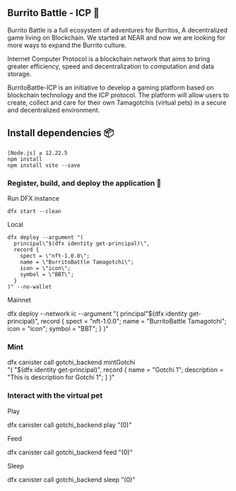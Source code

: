 ## Burrito Battle - ICP 🐴

Burrito Battle is a full ecosystem of adventures for Burritos, A decentralized game living on Blockchain.
We started at NEAR and now we are looking for more ways to expand the Burrito culture.

Internet Computer Protocol is a blockchain network that aims to bring greater efficiency, speed and decentralization to computation and data storage.

BurritoBattle-ICP is an initiative to develop a gaming platform based on blockchain technology and the ICP protocol. The platform will allow users to create, collect and care for their own Tamagotchis (virtual pets) in a secure and decentralized environment.

## Install dependencies 📦

    [Node.js] ≥ 12.22.5 
    npm install
    npm install vite --save

### Register, build, and deploy the application 🚀

Run DFX instance
    
    dfx start --clean

Local

    dfx deploy --argument "(
      principal\"$(dfx identity get-principal)\", 
      record {
        spect = \"nft-1.0.0\";
        name = \"BurritoBattle Tamagotchi\";
        icon = \"icon\";
        symbol = \"BBT\";
      }
    )" --no-wallet

Mainnet

  dfx deploy --network ic --argument "(
    principal\"$(dfx identity get-principal)\", 
    record {
      spect = \"nft-1.0.0\";
      name = \"BurritoBattle Tamagotchi\";
      icon = \"icon\";
      symbol = \"BBT\";
    }
  )"

### Mint

 dfx canister call gotchi_backend mintGotchi \
  "(
    \"$(dfx identity get-principal)\", 
    record {
      name = \"Gotchi 1\";
      description = \"This is description for Gotchi 1\";
    }
  )"

### Interact with the virtual pet

Play

  dfx canister call gotchi_backend play "(0)"

Feed

  dfx canister call gotchi_backend feed "(0)"

Sleep

  dfx canister call gotchi_backend sleep "(0)"